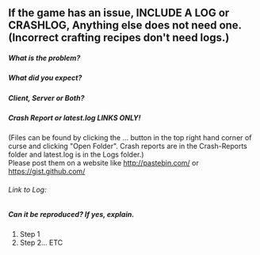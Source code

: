 ## If the game has an issue, INCLUDE A LOG or CRASHLOG, Anything else does not need one. (Incorrect crafting recipes don't need logs.)
##### What is the problem?

##### What did you expect?

##### Client, Server or Both?

##### Crash Report or latest.log LINKS ONLY! 
(Files can be found by clicking the ... button in the top right hand corner of curse and clicking "Open Folder". Crash reports are in the Crash-Reports folder and latest.log is in the Logs folder.)   
Please post them on a website like http://pastebin.com/ or https://gist.github.com/

###### Link to Log:

##### Can it be reproduced? If yes, explain.
1. Step 1
2. Step 2... ETC
